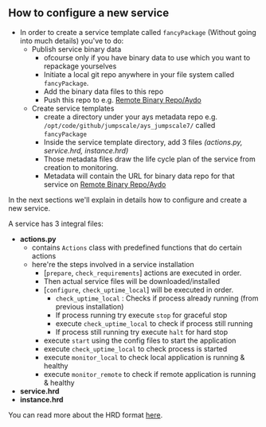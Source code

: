 How to configure a new service
------------------------------

- In order to create a service template called `fancyPackage` (Without going into much details) you've to do:
    - Publish service binary data
        - ofcourse only if you have binary data to use which you want to repackage yourselves
        - Initiate a local git repo anywhere in your file system called `fancyPackage`.
        - Add the binary data files to this repo
        - Push this repo to e.g. [Remote Binary Repo/Aydo](http://git.aydo.com/org/binary)
    - Create service templates
        - create a directory under your ays metadata repo e.g. ```/opt/code/github/jumpscale/ays_jumpscale7/``` called ```fancyPackage```
        - Inside the service template directory, add 3 files *(actions.py, service.hrd, instance.hrd)*
        - Those metadata files draw the life cycle plan of the service from creation to monitoring.
        - Metadata will contain the URL for binary data repo for that service on [Remote Binary Repo/Aydo](http://git.aydo.com/org/binary)
    
In the next sections we'll explain in details how to configure and create a new service.


A service has 3 integral files:

- **actions.py**
     - contains ```Actions``` class with predefined functions that do certain actions
     - here're the steps involved in a service installation
          - [```prepare```, ```check_requirements```] actions are executed in order.
          - Then actual service files will be downloaded/installed
          - [```configure```, ```check_uptime_local```] will be executed in order.
              * ```check_uptime_local``` : Checks if process already running (from previous installation)
              * If process running try execute ```stop``` for graceful stop
              * execute  ```check_uptime_local``` to check if process still running
              * If process still running try execute ```halt``` for hard stop
          - execute ```start``` using the config files to start the application
          - execute ```check_uptime_local``` to check process is started
          - execute ```monitor_local``` to check local application is running & healthy
          - execute ```monitor_remote``` to check if remote application is running & healthy
- **service.hrd**
- **instance.hrd**

You can read more about the HRD format [here](HRD.md).
